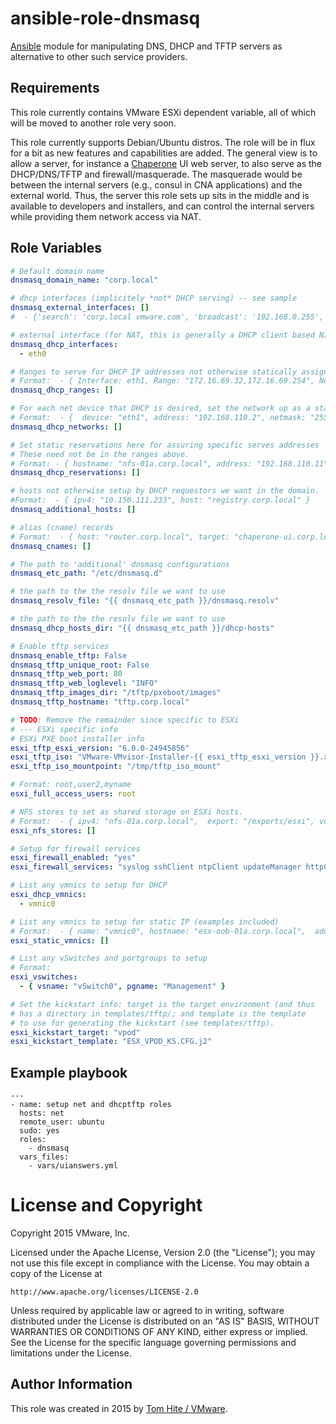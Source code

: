 # ansible-role-dnsmasq

[Ansible](https://github.com/ansible/ansible) module for manipulating
DNS, DHCP and TFTP servers as alternative to other such service
providers.

## Requirements

This role currently contains VMware ESXi dependent variable, all of which
will be moved to another role very soon.

This role currently supports Debian/Ubuntu distros. The role will be in flux
for a bit as new features and capabilities are added. The general view is to
allow a server, for instance a [Chaperone](https://github.com/vmware/chaperone)
UI web server, to also serve as the DHCP/DNS/TFTP and firewall/masquerade. The
masquerade would be between the internal servers (e.g., consul in CNA
applications) and the external world. Thus, the server this role sets up sits in
the middle and is available to developers and installers, and can control the
internal servers while providing them network access via NAT.

## Role Variables

```yaml
# Default domain name
dnsmasq_domain_name: "corp.local"

# dhcp interfaces (implicitely *not* DHCP serving) -- see sample
dnsmasq_external_interfaces: []
#  - {'search': 'corp.local vmware.com', 'broadcast': '192.168.0.255', 'netmask': '255.255.255.0', 'dns': '192.168.0.1 192.168.0.2', 'address': '192.168.0.2', 'device': 'eth0', 'type': 'static', 'gateway': '192.168.0.1'}

# external interface (for NAT, this is generally a DHCP client based NIC).
dnsmasq_dhcp_interfaces:
  - eth0

# Ranges to serve for DHCP IP addresses not otherwise statically assigned.
# Format:  - { Interface: eth1, Range: "172.16.69.32,172.16.69.254", Netmask: "255.255.255.0", Lease: 1440, DNS: "172.16.69.1" }
dnsmasq_dhcp_ranges: []

# For each net device that DHCP is desired, set the network up as a static router interface
# Format:  - {  device: "eth1", address: "192.168.110.2", netmask: "255.255.255.0", broadcast: "192.168.110.255",  range: "192.168.110.100,192.168.110.199", lease: 1440, dns: "192.168.110.2" }
dnsmasq_dhcp_networks: []

# Set static reservations here for assuring specific serves addresses
# These need not be in the ranges above.
# Format: - { hostname: "nfs-01a.corp.local", address: "192.168.110.11", mac: "00:50:56:03:3e:b0" }
dnsmasq_dhcp_reservations: []

# hosts not otherwise setup by DHCP requestors we want in the domain.
#Format:  - { ipv4: "10.150.111.233", host: "registry.corp.local" }
dnsmasq_additional_hosts: []

# alias (cname) records
# Format:  - { host: "router.corp.local", target: "chaperone-ui.corp.local" }
dnsmasq_cnames: []

# The path to 'additional' dnsmasq configurations
dnsmasq_etc_path: "/etc/dnsmasq.d"

# the path to the the resolv file we want to use
dnsmasq_resolv_file: "{{ dnsmasq_etc_path }}/dnsmasq.resolv"

# the path to the the resolv file we want to use
dnsmasq_dhcp_hosts_dir: "{{ dnsmasq_etc_path }}/dhcp-hosts"

# Enable tftp services
dnsmasq_enable_tftp: False
dnsmasq_tftp_unique_root: False
dnsmasq_tftp_web_port: 80
dnsmasq_tftp_web_loglevel: "INFO"
dnsmasq_tftp_images_dir: "/tftp/pxeboot/images"
dnsmasq_tftp_hostname: "tftp.corp.local"

# TODO: Remove the remainder since specific to ESXi
# --- ESXi specific info
# ESXi PXE boot installer info
esxi_tftp_esxi_version: "6.0.0-24945856"
esxi_tftp_iso: "VMware-VMvisor-Installer-{{ esxi_tftp_esxi_version }}.x86_64.iso"
esxi_tftp_iso_mountpoint: "/tmp/tftp_iso_mount"

# Format: root,user2,myname
esxi_full_access_users: root

# NFS stores to set as shared storage on ESXi hosts.
# Format:  - { ipv4: "nfs-01a.corp.local",  export: "/exports/esxi", vol_name: "nfs-01a" }
esxi_nfs_stores: []

# Setup for firewall services
esxi_firewall_enabled: "yes"
esxi_firewall_services: "syslog sshClient ntpClient updateManager httpClient netdump"

# List any vmnics to setup for DHCP
esxi_dhcp_vmnics:
  - vmnic0

# List any vmnics to setup for static IP (examples included)
# Format:  - { name: "vmnic0", hostname: "esx-oob-01a.corp.local",  address: "192.168.110.50", netmask: "255.255.255.0", gateway: "192.168.110.1", dns1: "192.168.110.1" }
esxi_static_vmnics: []

# List any vSwitches and portgroups to setup
# Format:
esxi_vswitches:
  - { vsname: "vSwitch0", pgname: "Management" }

# Set the kickstart info: target is the target environment (and thus
# has a directory in templates/tftp/; and template is the template
# to use for generating the kickstart (see templates/tftp).
esxi_kickstart_target: "vpod"
esxi_kickstart_template: "ESX_VPOD_KS.CFG.j2"
```

## Example playbook

```
---
- name: setup net and dhcptftp roles
  hosts: net
  remote_user: ubuntu
  sudo: yes
  roles:
    - dnsmasq
  vars_files:
    - vars/uianswers.yml
```

# License and Copyright
 
Copyright 2015 VMware, Inc.

Licensed under the Apache License, Version 2.0 (the "License");
you may not use this file except in compliance with the License.
You may obtain a copy of the License at

    http://www.apache.org/licenses/LICENSE-2.0

Unless required by applicable law or agreed to in writing, software
distributed under the License is distributed on an "AS IS" BASIS,
WITHOUT WARRANTIES OR CONDITIONS OF ANY KIND, either express or implied.
See the License for the specific language governing permissions and
limitations under the License.

## Author Information

This role was created in 2015 by [Tom Hite / VMware](http://www.vmware.com/).
